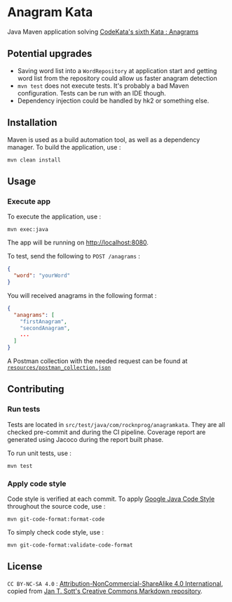 # Anagram Kata

Java Maven application solving [CodeKata's sixth Kata : Anagrams](http://codekata.com/kata/kata06-anagrams/)

## Potential upgrades

- Saving word list into a `WordRepository` at application start and getting word list from the repository could allow us faster anagram detection
- `mvn test` does not execute tests. It's probably a bad Maven configuration. Tests can be run with an IDE though.
- Dependency injection could be handled by hk2 or something else.

## Installation

Maven is used as a build automation tool, as well as a dependency manager. To build the application, use : 

```shell
mvn clean install
```

## Usage

### Execute app

To execute the application, use : 

```shell
mvn exec:java
```

The app will be running on [http://localhost:8080](http://localhost:8080).

To test, send the following to `POST /anagrams` : 
```json
{
  "word": "yourWord"
}
```

You will received anagrams in the following format : 
```json
{
  "anagrams": [
    "firstAnagram",
    "secondAnagram",
    ...
  ]
}
```

A Postman collection with the needed request can be found at [`resources/postman_collection.json`](resources/postman_collection.json)

## Contributing

### Run tests

Tests are located in `src/test/java/com/rocknprog/anagramkata`. They are all checked pre-commit and during the CI pipeline. Coverage report are generated using Jacoco during the report built phase.

To run unit tests, use :

```shell
mvn test
```

### Apply code style

Code style is verified at each commit. To apply [Google Java Code Style](https://google.github.io/styleguide/javaguide.html) throughout the source code, use : 

```shell
mvn git-code-format:format-code
```

To simply check code style, use :

```shell
mvn git-code-format:validate-code-format
```

## License

`CC BY-NC-SA 4.0` : [Attribution-NonCommercial-ShareAlike 4.0 International](LICENSE.md), copied from [Jan T. Sott's Creative Commons Markdown repository](https://github.com/idleberg/Creative-Commons-Markdown).
